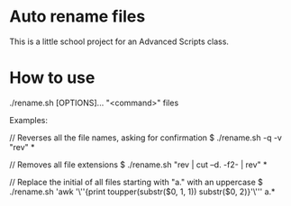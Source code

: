 # Auto rename files

This is a little school project for an Advanced Scripts class.

# How to use

./rename.sh [OPTIONS]... "\<command\>" files

Examples:

// Reverses all the file names, asking for confirmation
$ ./rename.sh -q -v "rev" *

// Removes all file extensions
$ ./rename.sh "rev | cut –d. -f2- | rev" *

// Replace the initial of all files starting with "a." with an uppercase 
$ ./rename.sh 'awk '\\''\{print toupper(substr(\$0, 1, 1)) substr(\$0, 2)\}'\\''' a.*

